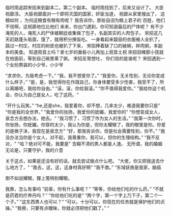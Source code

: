 临时雨追踪宋招来到副本二，第二个副本。
临时雨找到了，后来又设计了。
大臣祝廊淳。
大臣祝廊面对一个即将灭国的国家，奸臣当道，
祝廊从家里搜出了，
这粮如何
，为何这粮食有粮有肉呢？
我告诉你，那些自诩为粮上君子的
百姓，他们不信啊，这祝廊地位比他们
来来，你出门遇到，你可知道最后的尸体呢？
有不少淹死的人，淹死人的尸体被朝廷收集做了包子，名副其实的人肉包子。
宋招这几天赶路蓬头垢面，饿了，就用积分换饭吃。
一身看起来靓丽的衣服被人全扒了。
路过一村庄，村庄的树皮也被扒了下来，
宋招捧着缺了口的破碗，碎肉粥，本副本的美食。
知道观音土吗？拿七岁的垂髫小儿再加上观音土祝
宋招目睹那小孩就在他面前，等到自己碗里乘了粥。
宋招反胃想吐，
你们信的是谁呢？
宋招遇到一个女扮男装的小少爷，小少爷

“求求你，为我考虑一下。”
“我，我不想爱你了。”
“我爱你，无关性别，无论你变成什么样子，”
“是，是，我觉得你在作践自己，你身体要受多少伤害，我受不了，所以离婚吧，我给你自由。”
“滚，滚，你给我滚。”
“你不值得我爱你。”
”我给你这个机会，你认为自己是女人，吃了这药。“

“开什么玩笑。”
“he,还是she，我爱着你，却不想，几率太少，难道我要你只是”
“你是我的全世界，”
“我爱你的张扬，我爱你的妩媚，我爱你的”
“你想变成女人，泉念方去想办法，她去。“
“我习惯了，习惯了作为女人的生活。”
"我第一次你时，你张扬，你妩媚，你穿的太少，我认为你是，但你太耀眼了，我的眼里是你。你爱的是微子沬，我现在是泉念方"
“好，那我告诉你，但是社会需要性别，你不。”
“我没办法当你是个女人，对不起，我尊重你，我可以，但你的生理结构。”
“我不反对，"
"哈？绝对可不能，我要是"
含糊不清的男人都是人渣。
无所谓，我的婚姻无论是，只要守护，我的介意

关于这点，如果是还没有好的话，就去尝试做点什么吧。
”大佬，你又把我送去什么地方了，“
“我去，这，这，这身材真好啊”
“我不救。”
“东域妖族是我家，脑癌

倒不如说耀眼，狸上笺特别耀眼。

我靠，怎么有事吗
“前辈，你有什么事呢？”
“等等，你给他们吃的什么药，”
“不就是药君的疗养丹吗？”
”你给他们吃的是“
“两个字，第一个字上乃下子，第二个一个子。”
”这东西男人也可以？“
“可以，十分可以，你现在的任务就是保护他们的贞操。”
“我擦，只要有点暧昧，你就必须把他们戳了。”
“


